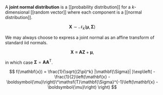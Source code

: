 A **joint normal distribution** is a [[probability distribution]] for a $k$-dimensional [[random vector]] where each component is a [[normal distribution]].

$$
\mathbf{X} \sim \mathcal{N}_k(\boldsymbol{\mu}, \mathbf{\Sigma})
$$

We may always choose to express a joint normal as an affine transform of standard iid normals.

$$
\mathbf{X} \equiv \mathbf{A}\mathbf{Z} + \boldsymbol{\mu},
$$

in which case $\mathbf{\Sigma} = \mathbf{A}\mathbf{A}^\mathsf{T}$.

$$
f(\mathbf{x}) = \frac{1}{\sqrt{(2\pi)^k} |\mathbf{\Sigma}| }\exp\left( -\frac{1}{2}\left(\mathbf{x} - \boldsymbol{\mu}\right)\^\mathsf{T}\mathbf{\Sigma}^{-1}\left(\mathbf{x} - \boldsymbol{\mu}\right) \right)
$$